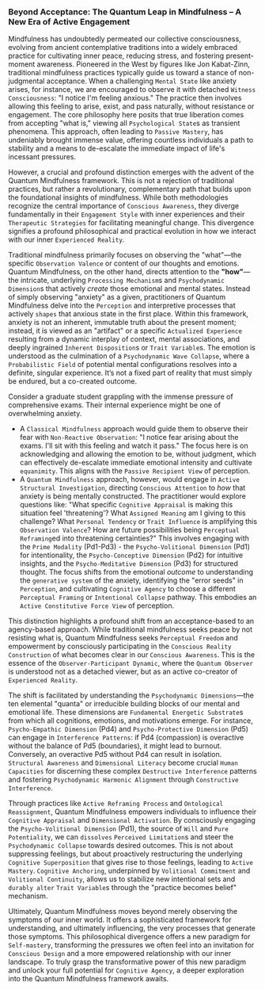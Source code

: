 ### Beyond Acceptance: The Quantum Leap in Mindfulness – A New Era of Active Engagement

Mindfulness has undoubtedly permeated our collective consciousness, evolving from ancient contemplative traditions into a widely embraced practice for cultivating inner peace, reducing stress, and fostering present-moment awareness. Pioneered in the West by figures like Jon Kabat-Zinn, traditional mindfulness practices typically guide us toward a stance of non-judgmental acceptance. When a challenging `Mental State` like anxiety arises, for instance, we are encouraged to observe it with detached `Witness Consciousness`: "I notice I'm feeling anxious." The practice then involves allowing this feeling to arise, exist, and pass naturally, without resistance or engagement. The core philosophy here posits that true liberation comes from accepting "what is," viewing all `Psychological State`s as transient phenomena. This approach, often leading to `Passive Mastery`, has undeniably brought immense value, offering countless individuals a path to stability and a means to de-escalate the immediate impact of life's incessant pressures.

However, a crucial and profound distinction emerges with the advent of the Quantum Mindfulness framework. This is not a rejection of traditional practices, but rather a revolutionary, complementary path that builds upon the foundational insights of mindfulness. While both methodologies recognize the central importance of `Conscious Awareness`, they diverge fundamentally in their `Engagement Style` with inner experiences and their `Therapeutic Strategies` for facilitating meaningful change. This divergence signifies a profound philosophical and practical evolution in how we interact with our inner `Experienced Reality`.

Traditional mindfulness primarily focuses on observing the "what"—the specific `Observation Valence` or content of our thoughts and emotions. Quantum Mindfulness, on the other hand, directs attention to the **"how"**—the intricate, underlying `Processing Mechanism`s and `Psychodynamic Dimension`s that actively *create* those emotional and mental states. Instead of simply observing "anxiety" as a given, practitioners of Quantum Mindfulness delve into the `Perception` and interpretive processes that actively `shapes` that anxious state in the first place. Within this framework, anxiety is not an inherent, immutable truth about the present moment; instead, it is viewed as an "artifact" or a specific `Actualized Experience` resulting from a dynamic interplay of context, mental associations, and deeply ingrained `Inherent Disposition`s or `Trait Variable`s. The emotion is understood as the culmination of a `Psychodynamic Wave Collapse`, where a `Probabilistic Field` of potential mental configurations resolves into a definite, singular experience. It’s not a fixed part of reality that must simply be endured, but a co-created outcome.

Consider a graduate student grappling with the immense pressure of comprehensive exams. Their internal experience might be one of overwhelming anxiety.
*   A `Classical Mindfulness` approach would guide them to observe their fear with `Non-Reactive Observation`: "I notice fear arising about the exams. I'll sit with this feeling and watch it pass." The focus here is on acknowledging and allowing the emotion to be, without judgment, which can effectively de-escalate immediate emotional intensity and cultivate `equanimity`. This aligns with the `Passive Recipient View` of perception.
*   A `Quantum Mindfulness` approach, however, would engage in `Active Structural Investigation`, directing `Conscious Attention` to *how* that anxiety is being mentally constructed. The practitioner would explore questions like: "What specific `Cognitive Appraisal` is making this situation feel 'threatening'? What `Assigned Meaning` am I giving to this challenge? What `Personal Tendency` or `Trait Influence` is amplifying this `Observation Valence`? How are future possibilities being `Perceptual Reframing`ed into threatening certainties?" This involves engaging with the `Prime Modality` (Pd1-Pd3) - the `Psycho-Volitional Dimension` (Pd1) for intentionality, the `Psycho-Conceptive Dimension` (Pd2) for intuitive insights, and the `Psycho-Meditative Dimension` (Pd3) for structured thought. The focus shifts from the emotional *outcome* to understanding the `generative system` of the anxiety, identifying the "error seeds" in `Perception`, and cultivating `Cognitive Agency` to choose a different `Perceptual Framing` or `Intentional Collapse` pathway. This embodies an `Active Constitutive Force View` of perception.

This distinction highlights a profound shift from an acceptance-based to an agency-based approach. While traditional mindfulness seeks peace by not resisting what is, Quantum Mindfulness seeks `Perceptual Freedom` and empowerment by consciously participating in the `Conscious Reality Construction` of what becomes clear in our `Conscious Awareness`. This is the essence of the `Observer-Participant Dynamic`, where the `Quantum Observer` is understood not as a detached viewer, but as an active co-creator of `Experienced Reality`.

The shift is facilitated by understanding the `Psychodynamic Dimensions`—the ten elemental "quanta" or irreducible building blocks of our mental and emotional life. These dimensions are `Fundamental Energetic Substrate`s from which all cognitions, emotions, and motivations emerge. For instance, `Psycho-Empathic Dimension` (Pd4) and `Psycho-Protective Dimension` (Pd5) can engage in `Interference Patterns`: if Pd4 (compassion) is overactive without the balance of Pd5 (boundaries), it might lead to burnout. Conversely, an overactive Pd5 without Pd4 can result in isolation. `Structural Awareness` and `Dimensional Literacy` become crucial `Human Capacities` for discerning these complex `Destructive Interference` patterns and fostering `Psychodynamic Harmonic Alignment` through `Constructive Interference`.

Through practices like `Active Reframing Process` and `Ontological Reassignment`, Quantum Mindfulness empowers individuals to influence their `Cognitive Appraisal` and `Dimensional Activation`. By consciously engaging the `Psycho-Volitional Dimension` (Pd1), the source of `Will` and `Pure Potentiality`, we can `dissolves` `Perceived Limitation`s and steer the `Psychodynamic Collapse` towards desired outcomes. This is not about suppressing feelings, but about proactively restructuring the underlying `Cognitive Superposition` that gives rise to those feelings, leading to `Active Mastery`. `Cognitive Anchoring`, underpinned by `Volitional Commitment` and `Volitional Continuity`, allows us to stabilize new intentional sets and `durably alter` `Trait Variable`s through the "practice becomes belief" mechanism.

Ultimately, Quantum Mindfulness moves beyond merely observing the symptoms of our inner world. It offers a sophisticated framework for understanding, and ultimately influencing, the very processes that generate those symptoms. This philosophical divergence offers a new paradigm for `Self-mastery`, transforming the pressures we often feel into an invitation for `Conscious Design` and a more empowered relationship with our inner landscape. To truly grasp the transformative power of this new paradigm and unlock your full potential for `Cognitive Agency`, a deeper exploration into the Quantum Mindfulness framework awaits.